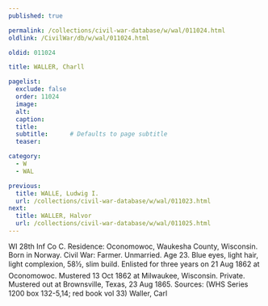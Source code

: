 ```yaml
---
published: true

permalink: /collections/civil-war-database/w/wal/011024.html
oldlink: /CivilWar/db/w/wal/011024.html

oldid: 011024

title: WALLER, Charll

pagelist:
  exclude: false
  order: 11024
  image: 
  alt:
  caption:
  title:
  subtitle:      # Defaults to page subtitle
  teaser:

category: 
  - W 
  - WAL

previous:
  title: WALLE, Ludwig I.
  url: /collections/civil-war-database/w/wal/011023.html  
next:
  title: WALLER, Halvor
  url: /collections/civil-war-database/w/wal/011025.html   
---
```

WI 28th Inf Co C. Residence: Oconomowoc, Waukesha County, Wisconsin. Born in Norway. Civil War: Farmer. Unmarried. Age 23. Blue eyes, light hair, light complexion, 5&#146;8&frac12;&#148;, slim build. Enlisted for three years on 21 Aug 1862 at Oconomowoc. Mustered 13 Oct 1862 at Milwaukee, Wisconsin. Private. Mustered out at Brownsville, Texas, 23 Aug 1865. Sources: (WHS Series 1200 box 132-5,14; red book vol 33) &#147;Waller, Carl&#148;